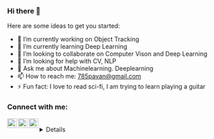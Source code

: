 ### Hi there 👋

<!--
**785pavan/785pavan** is a ✨ _special_ ✨ repository because its `README.md` (this file) appears on your GitHub profile.-->


Here are some ideas to get you started:

- 🔭 I’m currently working on Object Tracking
- 🌱 I’m currently learning Deep Learning
- 👯 I’m looking to collaborate on Computer Vison and Deep Learning
- 🤔 I’m looking for help with CV, NLP
- 💬 Ask me about Machinelearning. Deeplearning
- 📫 How to reach me: 785pavan@gmail.com
- ⚡ Fun fact: I love to read sci-fi, I am trying to learn playing a guitar 

### Connect with me:

[<img align="left" alt="codeSTACKr | Twitter" width="22px" src="https://cdn.jsdelivr.net/npm/simple-icons@v3/icons/twitter.svg" />][twitter]
[<img align="left" alt="codeSTACKr | LinkedIn" width="22px" src="https://cdn.jsdelivr.net/npm/simple-icons@v3/icons/linkedin.svg" />][linkedin]
[<img align="left" alt="codeSTACKr | Instagram" width="22px" src="https://cdn.jsdelivr.net/npm/simple-icons@v3/icons/instagram.svg" />][instagram]

<br />


</details>

<details>
  ![Pavan's GitHub stats](https://github-readme-stats.vercel.app/api?username=785pavan)
</details>

[twitter]: https://twitter.com/zephyr_347
[instagram]: https://instagram.com/abhi_pavan_insta/
[linkedin]: https://linkedin.com/in/kandapagari
